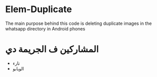 # Elem-Duplicate 
The main purpose behind this code is deleting duplicate images in the whatsapp directory in Android phones

# المشاركين ف الجريمة دي

- تارء
- الويابو